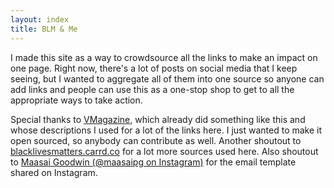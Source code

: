 ```yaml
---
layout: index
title: BLM & Me
---
```

I made this site as a way to crowdsource all the links to make an impact on one page. Right now, there's a lot of posts on social media that I keep seeing, but I wanted to aggregate all of them into one source so anyone can add links and people can use this as a one-stop shop to get to all the appropriate ways to take action. 

Special thanks to [VMagazine](https://vmagazine.com/article/how-to-get-involved-in-demanding-justice-for-george-floyd/), which already did something like this and whose descriptions I used for a lot of the links here. I just wanted to make it open sourced, so anybody can contribute as well. Another shoutout to [blacklivesmatters.carrd.co](blacklivesmatters.carrd.co) for a lot more sources used here. Also shoutout to [Maasai Goodwin (@maasaipg on Instagram)](http://instagram.com/maasaipg) for the email template shared on Instagram. 